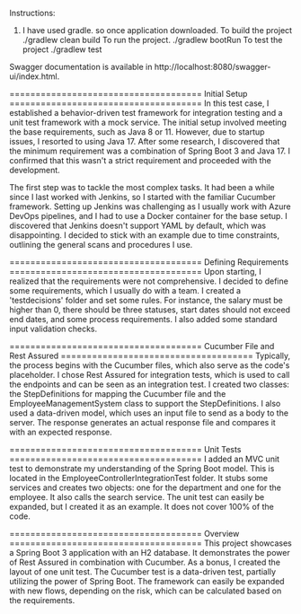 Instructions:
1. I have used gradle. so once application downloaded. 
To build the project
 ./gradlew clean build 
To run the project.
./gradlew bootRun
To test the project
./gradlew test

Swagger documentation is available in http://localhost:8080/swagger-ui/index.html.

===================================== Initial Setup ===================================== 
In this test case, I established a behavior-driven test framework for integration testing and a unit test framework with a mock service. The initial setup involved meeting the base requirements, such as Java 8 or 11. However, due to startup issues, I resorted to using Java 17. After some research, I discovered that the minimum requirement was a combination of Spring Boot 3 and Java 17. I confirmed that this wasn't a strict requirement and proceeded with the development.

The first step was to tackle the most complex tasks. It had been a while since I last worked with Jenkins, so I started with the familiar Cucumber framework. Setting up Jenkins was challenging as I usually work with Azure DevOps pipelines, and I had to use a Docker container for the base setup. I discovered that Jenkins doesn't support YAML by default, which was disappointing. I decided to stick with an example due to time constraints, outlining the general scans and procedures I use.

===================================== Defining Requirements ===================================== 
Upon starting, I realized that the requirements were not comprehensive. I decided to define some requirements, which I usually do with a team. I created a 'testdecisions' folder and set some rules. For instance, the salary must be higher than 0, there should be three statuses, start dates should not exceed end dates, and some process requirements. I also added some standard input validation checks.

===================================== Cucumber File and Rest Assured =====================================
Typically, the process begins with the Cucumber files, which also serve as the code's placeholder. I chose Rest Assured for integration tests, which is used to call the endpoints and can be seen as an integration test. I created two classes: the StepDefinitions for mapping the Cucumber file and the EmployeeManagementSystem class to support the StepDefinitions. I also used a data-driven model, which uses an input file to send as a body to the server. The response generates an actual response file and compares it with an expected response.

===================================== Unit Tests ===================================== 
I added an MVC unit test to demonstrate my understanding of the Spring Boot model. This is located in the EmployeeControllerIntegrationTest folder. It stubs some services and creates two objects: one for the department and one for the employee. It also calls the search service. The unit test can easily be expanded, but I created it as an example. It does not cover 100% of the code.

===================================== Overview ===================================== 
This project showcases a Spring Boot 3 application with an H2 database. It demonstrates the power of Rest Assured in combination with Cucumber. As a bonus, I created the layout of one unit test. The Cucumber test is a data-driven test, partially utilizing the power of Spring Boot. The framework can easily be expanded with new flows, depending on the risk, which can be calculated based on the requirements.

